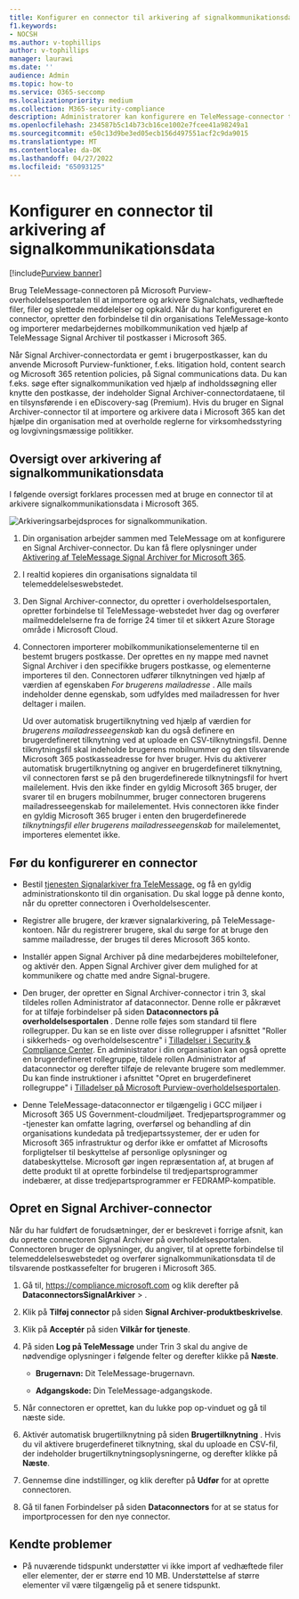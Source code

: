 ```yaml
---
title: Konfigurer en connector til arkivering af signalkommunikationsdata i Microsoft 365
f1.keywords:
- NOCSH
ms.author: v-tophillips
author: v-tophillips
manager: laurawi
ms.date: ''
audience: Admin
ms.topic: how-to
ms.service: O365-seccomp
ms.localizationpriority: medium
ms.collection: M365-security-compliance
description: Administratorer kan konfigurere en TeleMessage-connector til at importere og arkivere signalkommunikationsdata i Microsoft 365. Det giver dig mulighed for at arkivere data fra tredjepartsdatakilder i Microsoft 365 så du kan bruge funktioner til overholdelse af angivne standarder, f.eks. juridisk bevarelse, indholdssøgning og opbevaringspolitikker til at administrere din organisations tredjepartsdata.
ms.openlocfilehash: 234587b5c14b73cb16ce1002e7fcee41a98249a1
ms.sourcegitcommit: e50c13d9be3ed05ecb156d497551acf2c9da9015
ms.translationtype: MT
ms.contentlocale: da-DK
ms.lasthandoff: 04/27/2022
ms.locfileid: "65093125"
---
```

# <a name="set-up-a-connector-to-archive-signal-communications-data"></a>Konfigurer en connector til arkivering af signalkommunikationsdata

[!include[Purview banner](../includes/purview-rebrand-banner.md)]

Brug TeleMessage-connectoren på Microsoft Purview-overholdelsesportalen til at importere og arkivere Signalchats, vedhæftede filer, filer og slettede meddelelser og opkald. Når du har konfigureret en connector, opretter den forbindelse til din organisations TeleMessage-konto og importerer medarbejdernes mobilkommunikation ved hjælp af TeleMessage Signal Archiver til postkasser i Microsoft 365.

Når Signal Archiver-connectordata er gemt i brugerpostkasser, kan du anvende Microsoft Purview-funktioner, f.eks. litigation hold, content search og Microsoft 365 retention policies, på Signal communications data. Du kan f.eks. søge efter signalkommunikation ved hjælp af indholdssøgning eller knytte den postkasse, der indeholder Signal Archiver-connectordataene, til en tilsynsførende i en eDiscovery-sag (Premium). Hvis du bruger en Signal Archiver-connector til at importere og arkivere data i Microsoft 365 kan det hjælpe din organisation med at overholde reglerne for virksomhedsstyring og lovgivningsmæssige politikker.

## <a name="overview-of-archiving-signal-communications-data"></a>Oversigt over arkivering af signalkommunikationsdata

I følgende oversigt forklares processen med at bruge en connector til at arkivere signalkommunikationsdata i Microsoft 365.

![Arkiveringsarbejdsproces for signalkommunikation.](../media/SignalConnectorWorkflow.png)

1. Din organisation arbejder sammen med TeleMessage om at konfigurere en Signal Archiver-connector. Du kan få flere oplysninger under [Aktivering af TeleMessage Signal Archiver for Microsoft 365](https://www.telemessage.com/microsoft-365-activation-for-signal-archiver/).

2. I realtid kopieres din organisations signaldata til telemeddelelseswebstedet.

3. Den Signal Archiver-connector, du opretter i overholdelsesportalen, opretter forbindelse til TeleMessage-webstedet hver dag og overfører mailmeddelelserne fra de forrige 24 timer til et sikkert Azure Storage område i Microsoft Cloud.

4. Connectoren importerer mobilkommunikationselementerne til en bestemt brugers postkasse. Der oprettes en ny mappe med navnet Signal Archiver i den specifikke brugers postkasse, og elementerne importeres til den. Connectoren udfører tilknytningen ved hjælp af værdien af egenskaben *For brugerens mailadresse* . Alle mails indeholder denne egenskab, som udfyldes med mailadressen for hver deltager i mailen.

   Ud over automatisk brugertilknytning ved hjælp af værdien for *brugerens mailadresseegenskab* kan du også definere en brugerdefineret tilknytning ved at uploade en CSV-tilknytningsfil. Denne tilknytningsfil skal indeholde brugerens mobilnummer og den tilsvarende Microsoft 365 postkasseadresse for hver bruger. Hvis du aktiverer automatisk brugertilknytning og angiver en brugerdefineret tilknytning, vil connectoren først se på den brugerdefinerede tilknytningsfil for hvert mailelement. Hvis den ikke finder en gyldig Microsoft 365 bruger, der svarer til en brugers mobilnummer, bruger connectoren brugerens mailadresseegenskab for mailelementet. Hvis connectoren ikke finder en gyldig Microsoft 365 bruger i enten den brugerdefinerede *tilknytningsfil eller brugerens mailadresseegenskab* for mailelementet, importeres elementet ikke.

## <a name="before-you-set-up-a-connector"></a>Før du konfigurerer en connector

- Bestil [tjenesten Signalarkiver fra TeleMessage,](https://www.telemessage.com/mobile-archiver/order-mobile-archiver-for-o365/) og få en gyldig administrationskonto til din organisation. Du skal logge på denne konto, når du opretter connectoren i Overholdelsescenter.

- Registrer alle brugere, der kræver signalarkivering, på TeleMessage-kontoen. Når du registrerer brugere, skal du sørge for at bruge den samme mailadresse, der bruges til deres Microsoft 365 konto.

- Installér appen Signal Archiver på dine medarbejderes mobiltelefoner, og aktivér den. Appen Signal Archiver giver dem mulighed for at kommunikere og chatte med andre Signal-brugere.

- Den bruger, der opretter en Signal Archiver-connector i trin 3, skal tildeles rollen Administrator af dataconnector. Denne rolle er påkrævet for at tilføje forbindelser på siden **Dataconnectors på overholdelsesportalen** . Denne rolle føjes som standard til flere rollegrupper. Du kan se en liste over disse rollegrupper i afsnittet "Roller i sikkerheds- og overholdelsescentre" i [Tilladelser i Security & Compliance Center](../security/office-365-security/permissions-in-the-security-and-compliance-center.md#roles-in-the-security--compliance-center). En administrator i din organisation kan også oprette en brugerdefineret rollegruppe, tildele rollen Administrator af dataconnector og derefter tilføje de relevante brugere som medlemmer. Du kan finde instruktioner i afsnittet "Opret en brugerdefineret rollegruppe" i [Tilladelser på Microsoft Purview-overholdelsesportalen](microsoft-365-compliance-center-permissions.md#create-a-custom-role-group).

- Denne TeleMessage-dataconnector er tilgængelig i GCC miljøer i Microsoft 365 US Government-cloudmiljøet. Tredjepartsprogrammer og -tjenester kan omfatte lagring, overførsel og behandling af din organisations kundedata på tredjepartssystemer, der er uden for Microsoft 365 infrastruktur og derfor ikke er omfattet af Microsofts forpligtelser til beskyttelse af personlige oplysninger og databeskyttelse. Microsoft gør ingen repræsentation af, at brugen af dette produkt til at oprette forbindelse til tredjepartsprogrammer indebærer, at disse tredjepartsprogrammer er FEDRAMP-kompatible.

## <a name="create-a-signal-archiver-connector"></a>Opret en Signal Archiver-connector

Når du har fuldført de forudsætninger, der er beskrevet i forrige afsnit, kan du oprette connectoren Signal Archiver på overholdelsesportalen. Connectoren bruger de oplysninger, du angiver, til at oprette forbindelse til telemeddelelseswebstedet og overfører signalkommunikationsdata til de tilsvarende postkassefelter for brugeren i Microsoft 365.

1. Gå til, <https://compliance.microsoft.com> og klik derefter på **DataconnectorsSignalArkiver** > .

2. Klik på **Tilføj connector** på siden **Signal Archiver-produktbeskrivelse**.

3. Klik på **Acceptér** på siden **Vilkår for tjeneste**.

4. På siden **Log på TeleMessage** under Trin 3 skal du angive de nødvendige oplysninger i følgende felter og derefter klikke på **Næste**.

    - **Brugernavn:** Dit TeleMessage-brugernavn.

    - **Adgangskode:** Din TeleMessage-adgangskode.

5. Når connectoren er oprettet, kan du lukke pop op-vinduet og gå til næste side.

6. Aktivér automatisk brugertilknytning på siden **Brugertilknytning** . Hvis du vil aktivere brugerdefineret tilknytning, skal du uploade en CSV-fil, der indeholder brugertilknytningsoplysningerne, og derefter klikke på **Næste**.

7. Gennemse dine indstillinger, og klik derefter på **Udfør** for at oprette connectoren.

8. Gå til fanen Forbindelser på siden **Dataconnectors** for at se status for importprocessen for den nye connector.

## <a name="known-issues"></a>Kendte problemer

- På nuværende tidspunkt understøtter vi ikke import af vedhæftede filer eller elementer, der er større end 10 MB. Understøttelse af større elementer vil være tilgængelig på et senere tidspunkt.
